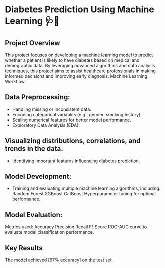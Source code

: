 # Diabetes Prediction Using Machine Learning 🩺🤖
## Project Overview
This project focuses on developing a machine learning model to predict whether a patient is likely to have diabetes based on medical and demographic data. By leveraging advanced algorithms and data analysis techniques, this project aims to assist healthcare professionals in making informed decisions and improving early diagnosis.
Machine Learning Workflow

## Data Preprocessing:
* Handling missing or inconsistent data.
* Encoding categorical variables (e.g., gender, smoking history).
* Scaling numerical features for better model performance.
* Exploratory Data Analysis (EDA):

## Visualizing distributions, correlations, and trends in the data.
* Identifying important features influencing diabetes prediction.

## Model Development:
* Training and evaluating multiple machine learning algorithms, including:
Random Forest
XGBoost
CatBoost
Hyperparameter tuning for optimal performance.

## Model Evaluation:
Metrics used:
Accuracy
Precision
Recall
F1 Score
ROC-AUC curve to evaluate model classification performance.

## Key Results
The model achieved [97% accuracy] on the test set.
